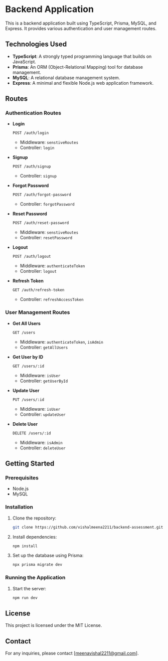 # Backend Application

This is a backend application built using TypeScript, Prisma, MySQL, and Express. It provides various authentication and user management routes.

## Technologies Used

- **TypeScript**: A strongly typed programming language that builds on JavaScript.
- **Prisma**: An ORM (Object-Relational Mapping) tool for database management.
- **MySQL**: A relational database management system.
- **Express**: A minimal and flexible Node.js web application framework.

## Routes

### Authentication Routes

- **Login**
    ```http
    POST /auth/login
    ```
    - Middleware: `senstiveRoutes`
    - Controller: `login`

- **Signup**
    ```http
    POST /auth/signup
    ```
    - Controller: `signup`

- **Forgot Password**
    ```http
    POST /auth/forgot-password
    ```
    - Controller: `forgotPassword`

- **Reset Password**
    ```http
    POST /auth/reset-password
    ```
    - Middleware: `senstiveRoutes`
    - Controller: `resetPassword`

- **Logout**
    ```http
    POST /auth/logout
    ```
    - Middleware: `authenticateToken`
    - Controller: `logout`

- **Refresh Token**
    ```http
    GET /auth/refresh-token
    ```
    - Controller: `refreshAccessToken`

### User Management Routes

- **Get All Users**
    ```http
    GET /users
    ```
    - Middleware: `authenticateToken`, `isAdmin`
    - Controller: `getAllUsers`

- **Get User by ID**
    ```http
    GET /users/:id
    ```
    - Middleware: `isUser`
    - Controller: `getUserById`

- **Update User**
    ```http
    PUT /users/:id
    ```
    - Middleware: `isUser`
    - Controller: `updateUser`

- **Delete User**
    ```http
    DELETE /users/:id
    ```
    - Middleware: `isAdmin`
    - Controller: `deleteUser`

## Getting Started

### Prerequisites

- Node.js
- MySQL

### Installation

1. Clone the repository:
     ```sh
     git clone https://github.com/vishalmeena2211/backend-assessment.git
     ```
2. Install dependencies:
     ```sh
     npm install
     ```
3. Set up the database using Prisma:
     ```sh
     npx prisma migrate dev
     ```

### Running the Application

1. Start the server:
     ```sh
     npm run dev
     ```

## License

This project is licensed under the MIT License.

## Contact

For any inquiries, please contact [meenavishal2211@gmail.com].
